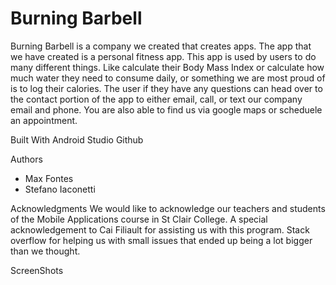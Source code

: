 # Burning Barbell
Burning Barbell is a company we created that creates apps. The app that we have created is a personal fitness app. This app is used by users
to do many different things. Like calculate their Body Mass Index or calculate how much water they need to consume daily, or something we
are most proud of is to log their calories. The user if they have any questions can head over to the contact portion of the app to either email,
call, or text our company email and phone. You are also able to find us via google maps or scheduele an appointment. 

Built With
Android Studio
Github

Authors
- Max Fontes
- Stefano Iaconetti

Acknowledgments
We would like to acknowledge our teachers and students of the Mobile Applications course in St Clair College. A special acknowledgement 
to Cai Filiault for assisting us with this program. Stack overflow for helping us with small issues that ended up being a lot bigger than 
we thought.

ScreenShots
